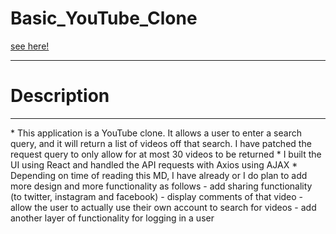 # Basic_YouTube_Clone

[see here!](https://tanneryoutubeclone.netlify.app/)

<hr>

<h1>Description</h1>
<hr>
* This application is a YouTube clone. It allows a user to enter a search query, and it will return a list of videos off that search. I have patched the request query to only allow for at most 30 videos to be returned
* I built the UI using React and handled the API requests with Axios using AJAX
* Depending on time of reading this MD, I have already or I do plan to add more design and more functionality as follows
  - add sharing functionality (to twitter, instagram and facebook)
  - display comments of that video
  - allow the user to actually use their own account to search for videos
  - add another layer of functionality for logging in a user
